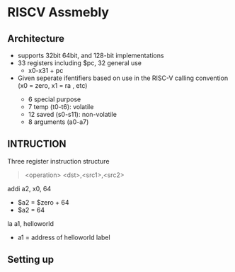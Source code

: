 # RISCV Assmebly

## Architecture

<ul>
<li>supports 32bit 64bit, and 128-bit implementations</li>
<li>33 registers including $pc, 32 general use 
<ul><li>x0-x31 + pc</li></ul>
<li>Given seperate ifentifiers based on use in the RISC-V calling convention (x0 = zero, x1 = ra , etc)</li>
<ul>
<li>6 special purpose</li>
<li>7 temp (t0-t6): volatile</li> 
<li>12 saved (s0-s11): non-volatile</li> 
<li>8 arguments (a0-a7)</li> 
</ul>
</li>
</ul>

## INTRUCTION 

Three register instruction structure <br>
>\<operation> \<dst>,\<src1>,\<src2>

addi a2, x0, 64
<ul>
<li>$a2 = $zero + 64 </li>
<li>$a2 = 64 </li>
</ul>

la a1, helloworld
<ul>
<li>a1 = address of helloworld label </li>
</ul>


## Setting up 

